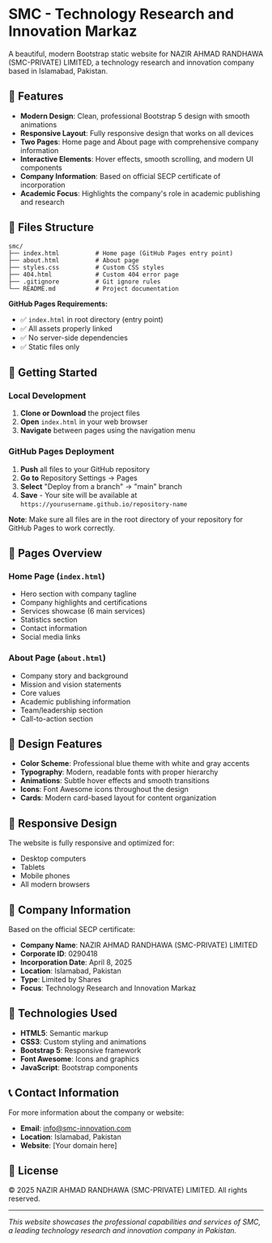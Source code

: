 # SMC - Technology Research and Innovation Markaz

A beautiful, modern Bootstrap static website for NAZIR AHMAD RANDHAWA (SMC-PRIVATE) LIMITED, a technology research and innovation company based in Islamabad, Pakistan.

## 🌟 Features

- **Modern Design**: Clean, professional Bootstrap 5 design with smooth animations
- **Responsive Layout**: Fully responsive design that works on all devices
- **Two Pages**: Home page and About page with comprehensive company information
- **Interactive Elements**: Hover effects, smooth scrolling, and modern UI components
- **Company Information**: Based on official SECP certificate of incorporation
- **Academic Focus**: Highlights the company's role in academic publishing and research

## 📁 Files Structure

```
smc/
├── index.html          # Home page (GitHub Pages entry point)
├── about.html          # About page
├── styles.css          # Custom CSS styles
├── 404.html            # Custom 404 error page
├── .gitignore          # Git ignore rules
└── README.md           # Project documentation
```

**GitHub Pages Requirements:**
- ✅ `index.html` in root directory (entry point)
- ✅ All assets properly linked
- ✅ No server-side dependencies
- ✅ Static files only

## 🚀 Getting Started

### Local Development
1. **Clone or Download** the project files
2. **Open** `index.html` in your web browser
3. **Navigate** between pages using the navigation menu

### GitHub Pages Deployment
1. **Push** all files to your GitHub repository
2. **Go to** Repository Settings → Pages
3. **Select** "Deploy from a branch" → "main" branch
4. **Save** - Your site will be available at `https://yourusername.github.io/repository-name`

**Note**: Make sure all files are in the root directory of your repository for GitHub Pages to work correctly.

## 📄 Pages Overview

### Home Page (`index.html`)
- Hero section with company tagline
- Company highlights and certifications
- Services showcase (6 main services)
- Statistics section
- Contact information
- Social media links

### About Page (`about.html`)
- Company story and background
- Mission and vision statements
- Core values
- Academic publishing information
- Team/leadership section
- Call-to-action section

## 🎨 Design Features

- **Color Scheme**: Professional blue theme with white and gray accents
- **Typography**: Modern, readable fonts with proper hierarchy
- **Animations**: Subtle hover effects and smooth transitions
- **Icons**: Font Awesome icons throughout the design
- **Cards**: Modern card-based layout for content organization

## 📱 Responsive Design

The website is fully responsive and optimized for:
- Desktop computers
- Tablets
- Mobile phones
- All modern browsers

## 🏢 Company Information

Based on the official SECP certificate:
- **Company Name**: NAZIR AHMAD RANDHAWA (SMC-PRIVATE) LIMITED
- **Corporate ID**: 0290418
- **Incorporation Date**: April 8, 2025
- **Location**: Islamabad, Pakistan
- **Type**: Limited by Shares
- **Focus**: Technology Research and Innovation Markaz

## 🔧 Technologies Used

- **HTML5**: Semantic markup
- **CSS3**: Custom styling and animations
- **Bootstrap 5**: Responsive framework
- **Font Awesome**: Icons and graphics
- **JavaScript**: Bootstrap components

## 📞 Contact Information

For more information about the company or website:
- **Email**: info@smc-innovation.com
- **Location**: Islamabad, Pakistan
- **Website**: [Your domain here]

## 📄 License

© 2025 NAZIR AHMAD RANDHAWA (SMC-PRIVATE) LIMITED. All rights reserved.

---

*This website showcases the professional capabilities and services of SMC, a leading technology research and innovation company in Pakistan.*
